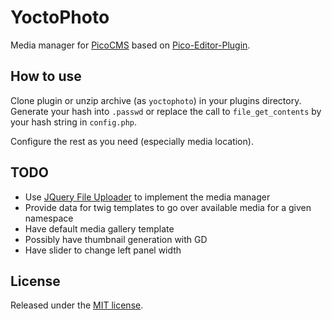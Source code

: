 YoctoPhoto
==========
Media manager for [PicoCMS](http://picocms.org/) based on [Pico-Editor-Plugin](https://github.com/gilbitron/Pico-Editor-Plugin).

How to use
----------
Clone plugin or unzip archive (as `yoctophoto`) in your plugins directory.
Generate your hash into `.passwd` or replace the call to `file_get_contents` by your hash string in `config.php`.

Configure the rest as you need (especially media location).

TODO
----
  * Use [JQuery File Uploader](https://github.com/blueimp/jQuery-File-Upload) to implement the media manager
  * Provide data for twig templates to go over available media for a given namespace
  * Have default media gallery template
  * Possibly have thumbnail generation with GD
  * Have slider to change left panel width

License
-------
Released under the [MIT license](http://www.opensource.org/licenses/MIT).
